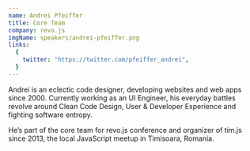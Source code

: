 ```yaml
---
name: Andrei Pfeiffer
title: Core Team
company: revo.js
imgName: speakers/andrei-pfeiffer.png
links:
  {
    twitter: "https://twitter.com/pfeiffer_andrei",
  }
---
```


Andrei is an eclectic code designer, developing websites and web apps since 2000. Currently working as an UI Engineer, his everyday battles revolve around Clean Code Design, User & Developer Experience and fighting software entropy.

He’s part of the core team for revo.js conference and organizer of tim.js since 2013, the local JavaScript meetup in Timisoara, Romania.